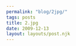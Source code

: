 ```yaml
---
permalink: "blog/2jpg/"
tags: posts
title: 2.jpg
date: 2009-12-13
layout: layouts/post.njk
---
```


